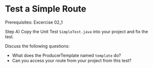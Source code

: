 Test a Simple Route
===================

Prerequisites: Excercise 02_1

Step A)
Copy the Unit Test `SimpleTest.java` into your project and fix the test.


Discuss the following questions:
* What does the ProducerTemplate named `template` do?
* Can you access your route from your project from this test?

